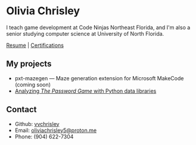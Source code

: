 # Olivia Chrisley

I teach game development at Code Ninjas Northeast Florida, and I'm also a senior studying computer science at University of North Florida.

[Resume](OliviaChrisleyResume.pdf) | [Certifications](https://www.credly.com/users/olivia-chrisley/)

## My projects

- pxt-mazegen — Maze generation extension for Microsoft MakeCode (coming soon)
- [Analyzing *The Password Game* with Python data libraries](/password-game-stats)

## Contact

- Github: [vvchrisley](https://github.com/vvchrisley)
- Email: [oliviachrisley5@proton.me](mailto:oliviachrisley5@proton.me)
- Phone: (904) 622-7304
